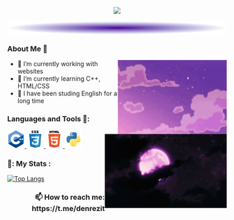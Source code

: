 <p align="center">
  <img src="https://readme-typing-svg.demolab.com/?lines=Hi,+I'm+Denrezit 🌑;Beginner+Software+Engineer;Frontend+Developer&font=Philosopher&center=true&width=440&height=45&color=6772FF&vCenter=true&pause=300&size=30&"/>
</p>

<p align="center">
  <img align="center" height="30" width="800" src="https://github.com/Denrezit/Denrezit/blob/main/img/side.png"> 
</p>

### About Me 🌠
<p align="right">
  <img align="right" height="170" width="250" src="https://github.com/Denrezit/Denrezit/blob/main/img/star.gif"> 
</p>

<ul>
  <li>🔭 I’m currently working with websites</li>
  <li>🌱 I’m currently learning C++, HTML/CSS</li>
  <li>🧠 I have been studing English for a long time</li>
</ul>

<p align="right">
  <img align="right" height="170" width="280" src="https://github.com/Denrezit/Denrezit/blob/main/img/tenor.gif"> 
</p>

<h3 align="left">Languages and Tools 🌙:</h3>
<p align="left"> <a href="https://www.w3schools.com/cpp/" target="_blank" rel="noreferrer"> <img src="https://raw.githubusercontent.com/devicons/devicon/master/icons/cplusplus/cplusplus-original.svg" alt="cplusplus" width="40" height="40"/> </a> <a href="https://www.w3schools.com/css/" target="_blank" rel="noreferrer"> <img src="https://raw.githubusercontent.com/devicons/devicon/master/icons/css3/css3-original-wordmark.svg" alt="css3" width="40" height="40"/> </a> <a href="https://www.w3.org/html/" target="_blank" rel="noreferrer"> <img src="https://raw.githubusercontent.com/devicons/devicon/master/icons/html5/html5-original-wordmark.svg" alt="html5" width="40" height="40"/> </a> <a href="https://www.python.org" target="_blank" rel="noreferrer"> <img src="https://raw.githubusercontent.com/devicons/devicon/master/icons/python/python-original.svg" alt="python" width="40" height="40"/> </a> </p>

### 🌟: My Stats :

[![Top Langs](https://github-readme-stats.vercel.app/api/top-langs/?username=j1zzu&layout=compact&theme=midnight-purple)](https://github.com/anuraghazra/github-readme-stats)

<p align="right">
  <h3 align="right">📫 How to reach me: https://t.me/denrezit</h3>
</p>
<!--


Here are some ideas to get you started:

- 🔭 I’m currently working on ...
- 🌱 I’m currently learning ...
- 👯 I’m looking to collaborate on ...
- 🤔 I’m looking for help with ...
- 💬 Ask me about ...
- 📫 How to reach me: ...
- 😄 Pronouns: ...
- ⚡ Fun fact: ...
-->
